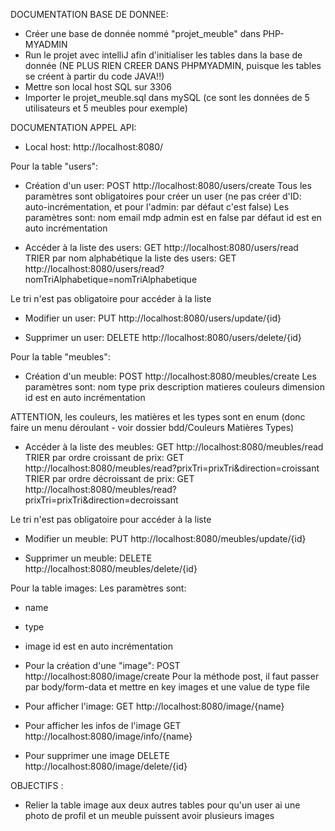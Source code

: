 DOCUMENTATION BASE DE DONNEE:
- Créer une base de donnée nommé "projet_meuble" dans PHP-MYADMIN
- Run le projet avec intelliJ afin d'initialiser les tables dans la base de donnée (NE PLUS RIEN CREER DANS PHPMYADMIN, puisque les tables se créent à partir du code JAVA!!)
- Mettre son local host SQL sur 3306
- Importer le projet_meuble.sql dans mySQL (ce sont les données de 5 utilisateurs et 5 meubles pour exemple)




DOCUMENTATION APPEL API:
- Local host: http://localhost:8080/

Pour la table "users":
- Création d'un user:
POST http://localhost:8080/users/create
Tous les paramètres sont obligatoires pour créer un user (ne pas créer d'ID: auto-incrémentation, et pour l'admin: par défaut c'est false)
Les paramètres sont:
    nom
    email
    mdp
admin est en false par défaut
id est en auto incrémentation


- Accéder à la liste des users:
GET http://localhost:8080/users/read
TRIER par nom alphabétique la liste des users:
GET http://localhost:8080/users/read?nomTriAlphabetique=nomTriAlphabetique

Le tri n'est pas obligatoire pour accéder à la liste

- Modifier un user:
PUT http://localhost:8080/users/update/{id}

- Supprimer un user:
DELETE http://localhost:8080/users/delete/{id}







Pour la table "meubles":
- Création d'un meuble:
POST http://localhost:8080/meubles/create
Les paramètres sont:
    nom
    type
    prix
    description
    matieres
    couleurs
    dimension
id est en auto incrémentation

 ATTENTION, les couleurs, les matières et les types sont en enum (donc faire un menu déroulant - voir dossier bdd/Couleurs Matières Types)

- Accéder à la liste des meubles:
GET http://localhost:8080/meubles/read
TRIER par ordre croissant de prix:
GET http://localhost:8080/meubles/read?prixTri=prixTri&direction=croissant
TRIER par ordre décroissant de prix:
GET http://localhost:8080/meubles/read?prixTri=prixTri&direction=decroissant

Le tri n'est pas obligatoire pour accéder à la liste

- Modifier un meuble:
PUT http://localhost:8080/meubles/update/{id}

- Supprimer un meuble:
DELETE http://localhost:8080/meubles/delete/{id}



Pour la table images:
Les paramètres sont:
- name
- type
- image
id est en auto incrémentation


- Pour la création d'une "image":
POST http://localhost:8080/image/create
Pour la méthode post, il faut passer par body/form-data et mettre en key images et une value de type file
- Pour afficher l'image:
GET http://localhost:8080/image/{name}
- Pour afficher les infos de l'image
GET http://localhost:8080/image/info/{name}
- Pour supprimer une image
DELETE http://localhost:8080/image/delete/{id}




OBJECTIFS :
- Relier la table image aux deux autres tables pour qu'un user ai une photo de profil et un meuble puissent avoir plusieurs images 
